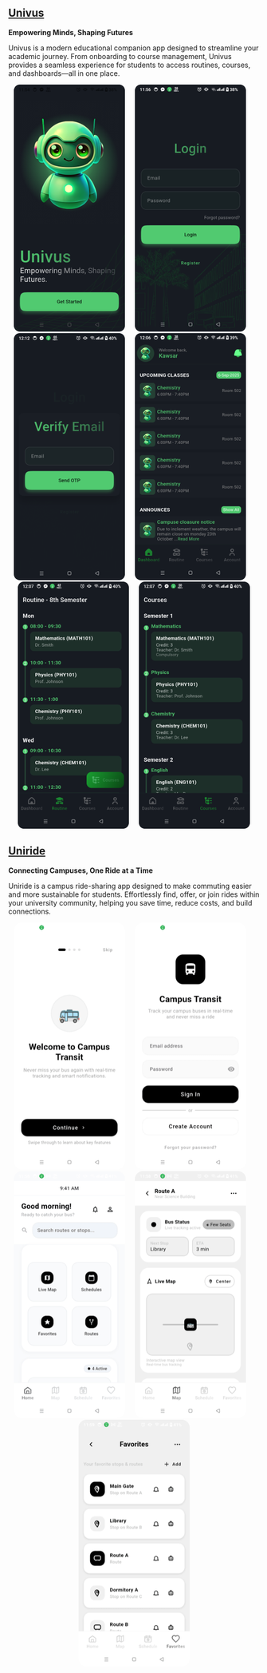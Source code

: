 ## [Univus](univus/)
**Empowering Minds, Shaping Futures**

Univus is a modern educational companion app designed to streamline your academic journey. From onboarding to course management, Univus provides a seamless experience for students to access routines, courses, and dashboards—all in one place.

<p align="center">
  <img src="preview/univus/1_onboard.png" width="223" height="495" style="margin-right:16px;" />
  <img src="preview/univus/2_login.png" width="223" height="495" style="margin-right:16px;"/>
  <img src="preview/univus/3_email_verification.png" width="223" height="495" style="margin-right:16px;"/>
  <img src="preview/univus/4_dashboard.png" width="223" height="495" style="margin-right:16px;"/>
  <img src="preview/univus/5_routines.png" width="223" height="495" style="margin-right:16px;"/>
  <img src="preview/univus/6_courses.png" width="223" height="495" />
</p>

## [Uniride](uniride/)
**Connecting Campuses, One Ride at a Time**

Uniride is a campus ride-sharing app designed to make commuting easier and more sustainable for students. Effortlessly find, offer, or join rides within your university community, helping you save time, reduce costs, and build connections.

<p align="center">
  <img src="preview/uniride/1_onboard.png" width="223" height="495" style="margin-right:16px;border-radius:16px;" />
  <img src="preview/uniride/2_login.png" width="223" height="495" style="margin-right:16px;border-radius:16px;"/>
  <img src="preview/uniride/3_home.png" width="223" height="495" style="margin-right:16px;border-radius:16px;"/>
  <img src="preview/uniride/4_map.png" width="223" height="495" style="margin-right:16px;border-radius:16px;"/>
  <img src="preview/uniride/5_favorite.png" width="223" height="495" style="border-radius:16px;" />
</p>